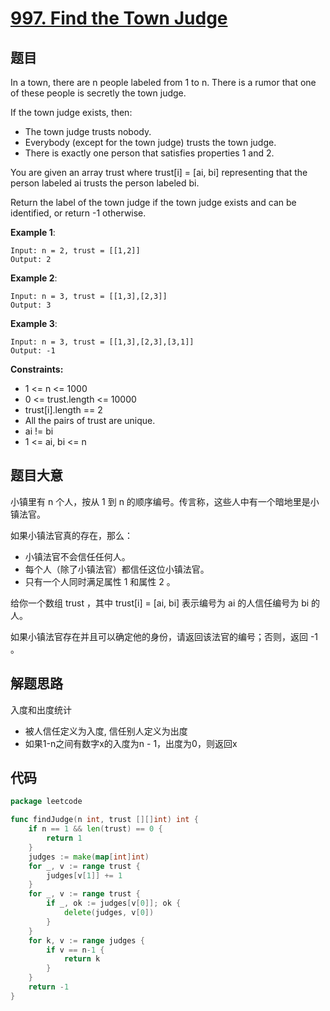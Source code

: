 # [997. Find the Town Judge](https://leetcode-cn.com/problems/find-the-town-judge/)

## 题目

In a town, there are n people labeled from 1 to n. There is a rumor that one of these people is secretly the town judge.

If the town judge exists, then:

- The town judge trusts nobody.
- Everybody (except for the town judge) trusts the town judge.
- There is exactly one person that satisfies properties 1 and 2.

You are given an array trust where trust[i] = [ai, bi] representing that the person labeled ai trusts the person labeled bi.

Return the label of the town judge if the town judge exists and can be identified, or return -1 otherwise.

**Example 1**:

    Input: n = 2, trust = [[1,2]]
    Output: 2

**Example 2**:

    Input: n = 3, trust = [[1,3],[2,3]]
    Output: 3

**Example 3**:

    Input: n = 3, trust = [[1,3],[2,3],[3,1]]
    Output: -1

**Constraints:**

- 1 <= n <= 1000
- 0 <= trust.length <= 10000
- trust[i].length == 2
- All the pairs of trust are unique.
- ai != bi
- 1 <= ai, bi <= n

## 题目大意

小镇里有 n 个人，按从 1 到 n 的顺序编号。传言称，这些人中有一个暗地里是小镇法官。

如果小镇法官真的存在，那么：

- 小镇法官不会信任任何人。
- 每个人（除了小镇法官）都信任这位小镇法官。
- 只有一个人同时满足属性 1 和属性 2 。

给你一个数组 trust ，其中 trust[i] = [ai, bi] 表示编号为 ai 的人信任编号为 bi 的人。

如果小镇法官存在并且可以确定他的身份，请返回该法官的编号；否则，返回 -1 。

## 解题思路

入度和出度统计

- 被人信任定义为入度, 信任别人定义为出度
- 如果1-n之间有数字x的入度为n - 1，出度为0，则返回x

## 代码

```go
package leetcode

func findJudge(n int, trust [][]int) int {
	if n == 1 && len(trust) == 0 {
		return 1
	}
	judges := make(map[int]int)
	for _, v := range trust {
		judges[v[1]] += 1
	}
	for _, v := range trust {
		if _, ok := judges[v[0]]; ok {
			delete(judges, v[0])
		}
	}
	for k, v := range judges {
		if v == n-1 {
			return k
		}
	}
	return -1
}
```